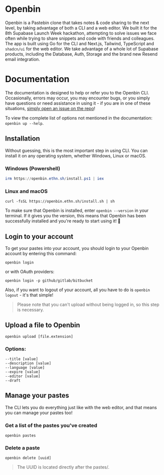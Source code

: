 # Openbin

Openbin is a Pastebin clone that takes notes & code sharing to the next level, by taking advantage of both a CLI and a web editor. We built it for the 8th Supabase Launch Week hackathon, attempting to solve issues we face often while trying to share snippets and code with friends and colleagues. The app is built using Go for the CLI and Next.js, Tailwind, TypeScript and `shadcn/ui` for the web editor. We take advantage of a whole lot of Supabase products, including the Database, Auth, Storage and the brand new Resend email integration. 

# Documentation
The documentation is designed to help or refer you to the Openbin CLI. Occasionally, errors may occur, you may encounter bugs, or you simply have questions or need assistance in using it - if you are in one of these situations, [simply open an issue on the repo](https://github.com/ethndotsh/openbin/issues/new)!

To view the complete list of options not mentioned in the documentation: `openbin up --help`.

## Installation
Without guessing, this is the most important step in using CLI. You can install it on any operating system, whether Windows, Linux or macOS.

### Windows (Powershell)
```powershell
irm https://openbin.ethn.sh/install.ps1 | iex
```

### Linux and macOS
```shell
curl -fsSL https://openbin.ethn.sh/install.sh | sh
```

To make sure that Openbin is installed, enter `openbin --version` in your terminal. If it gives you the version, this means that Openbin has been successfully installed and you're ready to start using it! 🎉

## Login to your account
To get your pastes into your account, you should login to your Openbin account by entering this command:
```
openbin login
```
or with OAuth providers:
```
openbin login -p github/gitlab/bitbucket
```

Also, if you want to logout of your account, all you have to do is `openbin logout` - it's that simple!
> Please note that you can't upload without being logged in, so this step is necessary.

## Upload a file to Openbin

```
openbin upload [file.extension]
```
### Options:
`--title [value]`\
`--description [value]`\
`--language [value]`\
`--expire [value]`\
`--editor [value]`\
`--draft`

## Manage your pastes
The CLI lets you do everything just like with the web editor, and that means you can manage your pastes too!

### Get a list of the pastes you've created
```
openbin pastes
```
### Delete a paste
```
openbin delete [uuid]
```
> The UUID is located directly after the pastes/.
